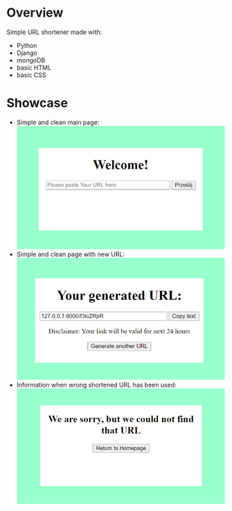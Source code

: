 # Overview
Simple URL shortener made with:
* Python
* Django
* mongoDB
* basic HTML
* basic CSS

# Showcase
* Simple and clean main page:
![main_page](https://github.com/AronRynkiewicz/url_shortener/blob/master/showcase%20imgs/main_page.png)
* Simple and clean page with new URL:
![new_url_page](https://github.com/AronRynkiewicz/url_shortener/blob/master/showcase%20imgs/generated_url_page.png)
* Information when wrong shortened URL has been used:
![wrong_url_page](https://github.com/AronRynkiewicz/url_shortener/blob/master/showcase%20imgs/wrong_url_page.png)
